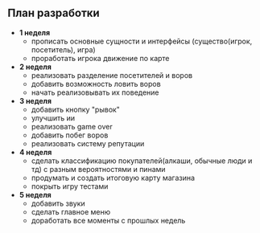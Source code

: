 ## План разработки
- **1 неделя**
  - прописать основные сущности и интерфейсы (существо(игрок, посетитель), игра)
  - проработать игрока движение по карте
- **2 неделя**
  - реализовать разделение посетителей и воров
  - добавить возможность ловить воров
  - начать реализовывать их поведение
- **3 неделя**
  - добавить кнопку "рывок"
  - улучшить ии
  - реализовать game over
  - добавить побег воров
  - реализовать систему репутации
- **4 неделя**
  - сделать классификацию покупателей(алкаши, обычные люди и тд) с разным вероятностями и пинами
  - продумать и создать итоговую карту магазина
  - покрыть игру тестами
- **5 неделя**
  - добавить звуки
  - сделать главное меню
  - доработать все моменты с прошлых недель
